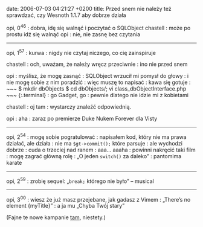 date: 2006-07-03 04:21:27 +0200
title: Przed snem nie należy też sprawdzać, czy Wesnoth 1.1.7 aby dobrze działa

opi, 0<sup>46</sup>
: dobra, idę się walnąć i poczytać o SQLObject
chastell
: może po prostu idź się walnąć
opi
: nie, nie zasnę bez czytania

---

opi, 1<sup>57</sup>
: kurwa
: nigdy nie czytaj niczego, co cię zainspiruje

chastell
: och, uważam, że należy wręcz przeciwnie
: ino nie przed snem

opi
: myślisz, że mogę zasnąć
: SQLObject wrzucił mi pomysł do głowy
: i nie mogę sobie z nim poradzić
: więc muszę to napisać
: kawa się gotuje
: 
    ~~~
    $ mkdir dbObjects
    $ cd dbObjects/; vi class_dbObjectInterface.php
    ~~~
    {:.terminal}
: go Gadget, go
: pewnie dlatego nie idzie mi z kobietami

chastell
: oj tam
: wystarczy znaleźć odpowiednią.

opi
: aha
: zaraz po premierze Duke Nukem Forever dla Visty

---

opi, 2<sup>54</sup>
: mogę sobie pogratulować
: napisałem kod, który nie ma prawa działać, ale działa
: nie ma `$gt->commit();` które parsuje
: ale wychodzi dobrze
: cuda o trzeciej nad ranem
: aaa… aaaha
: powinni nakręcić taki film
: mogę zagrać główną rolę
: „O jeden `switch()` za daleko”
: pantomima karate

---

opi, 2<sup>59</sup>
: zrobię sequel: „`break;` którego nie było” – musical

---

opi, 3<sup>00</sup>
: wiesz że już masz przejebane, jak gadasz z Vimem
: „There’s no element {myTitle}”
: a ja mu „Chyba Twój stary”

(Fajne te nowe kampanie [tam](http://wesnoth.org/ 'zabierzcie mi Wesnotha'), niestety.)
